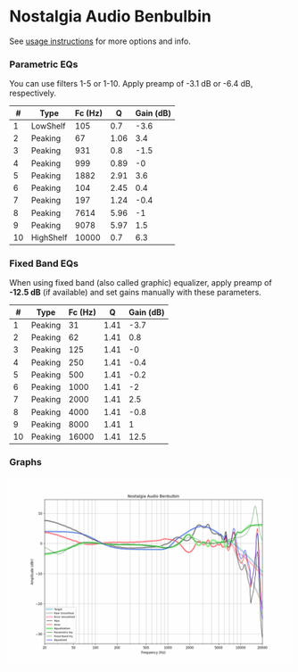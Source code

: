 # Nostalgia Audio Benbulbin
See [usage instructions](https://github.com/jaakkopasanen/AutoEq#usage) for more options and info.

### Parametric EQs
You can use filters 1-5 or 1-10. Apply preamp of -3.1 dB or -6.4 dB, respectively.

|   # | Type      |   Fc (Hz) |    Q |   Gain (dB) |
|-----|-----------|-----------|------|-------------|
|   1 | LowShelf  |       105 | 0.7  |        -3.6 |
|   2 | Peaking   |        67 | 1.06 |         3.4 |
|   3 | Peaking   |       931 | 0.8  |        -1.5 |
|   4 | Peaking   |       999 | 0.89 |        -0   |
|   5 | Peaking   |      1882 | 2.91 |         3.6 |
|   6 | Peaking   |       104 | 2.45 |         0.4 |
|   7 | Peaking   |       197 | 1.24 |        -0.4 |
|   8 | Peaking   |      7614 | 5.96 |        -1   |
|   9 | Peaking   |      9078 | 5.97 |         1.5 |
|  10 | HighShelf |     10000 | 0.7  |         6.3 |

### Fixed Band EQs
When using fixed band (also called graphic) equalizer, apply preamp of **-12.5 dB** (if available) and set gains manually with these parameters.

|   # | Type    |   Fc (Hz) |    Q |   Gain (dB) |
|-----|---------|-----------|------|-------------|
|   1 | Peaking |        31 | 1.41 |        -3.7 |
|   2 | Peaking |        62 | 1.41 |         0.8 |
|   3 | Peaking |       125 | 1.41 |        -0   |
|   4 | Peaking |       250 | 1.41 |        -0.4 |
|   5 | Peaking |       500 | 1.41 |        -0.2 |
|   6 | Peaking |      1000 | 1.41 |        -2   |
|   7 | Peaking |      2000 | 1.41 |         2.5 |
|   8 | Peaking |      4000 | 1.41 |        -0.8 |
|   9 | Peaking |      8000 | 1.41 |         1   |
|  10 | Peaking |     16000 | 1.41 |        12.5 |

### Graphs
![](./Nostalgia%20Audio%20Benbulbin.png)

